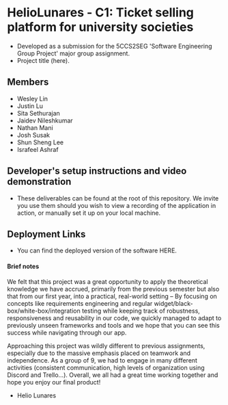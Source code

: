 # HelioLunares - C1: Ticket selling platform for university societies

- Developed as a submission for the 5CCS2SEG 'Software Engineering Group Project' major group assignment.
- Project title (here).

## Members

- Wesley Lin
- Justin Lu
- Sita Sethurajan
- Jaidev Nileshkumar
- Nathan Mani
- Josh Susak
- Shun Sheng Lee
- Israfeel Ashraf

## Developer's setup instructions and video demonstration

- These deliverables can be found at the root of this repository. We invite you use them should you wish to view a recording of the application in action, or manually set it up on your local machine.

## Deployment Links

- You can find the deployed version of the software HERE.

#### Brief notes

We felt that this project was a great opportunity to apply the theoretical knowledge we have accrued, primarily from the previous semester but also that from our first year, into a practical, real-world setting – By focusing on concepts like requirements engineering and regular widget/black-box/white-box/integration testing while keeping track of robustness, responsiveness and reusability in our code, we quickly managed to adapt to previously unseen frameworks and tools and we hope that you can see this success while navigating through our app.

Approaching this project was wildly different to previous assignments, especially due to the massive emphasis placed on teamwork and independence. As a group of 9, we had to engage in many different activities (consistent communication, high levels of organization using Discord and Trello…). Overall, we all had a great time working together and hope you enjoy our final product!

- Helio Lunares

